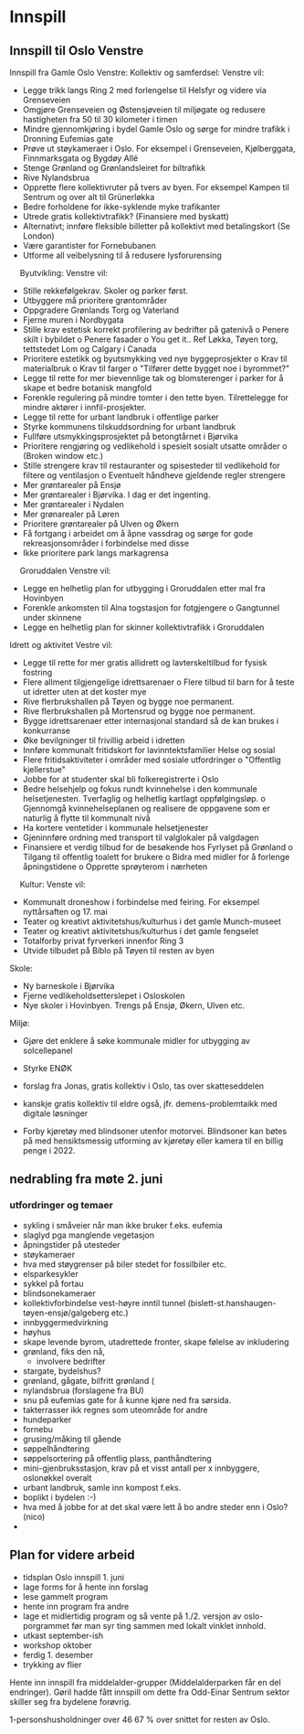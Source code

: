 # **Innspill**

## **Innspill til Oslo Venstre**

Innspill fra Gamle Oslo Venstre:
Kollektiv og samferdsel:
Venstre vil:
-	Legge trikk langs Ring 2 med forlengelse til Helsfyr og videre via Grenseveien
-	Omgjøre Grenseveien og Østensjøveien til miljøgate og redusere hastigheten fra 50 til 30 kilometer i timen
-	Mindre gjennomkjøring i bydel Gamle Oslo og sørge for mindre trafikk i Dronning Eufemias gate
-	Prøve ut støykameraer i Oslo. For eksempel i Grenseveien, Kjølberggata, Finnmarksgata og Bygdøy Allé
-	Stenge Grønland og Grønlandsleiret for biltrafikk
-	Rive Nylandsbrua
-	Opprette flere kollektivruter på tvers av byen. For eksempel Kampen til Sentrum og over alt til Grünerløkka
-	Bedre forholdene for ikke-syklende myke trafikanter
-	Utrede gratis kollektivtrafikk? (Finansiere med byskatt)
-	Alternativt; innføre fleksible billetter på kollektivt med betalingskort (Se London)
-	Være garantister for Fornebubanen
-	Utforme all veibelysning til å redusere lysforurensing

 
Byutvikling:
Venstre vil:
-	Stille rekkefølgekrav. Skoler og parker først.
-	Utbyggere må prioritere grøntområder
-	Oppgradere Grønlands Torg og Vaterland
-	Fjerne muren i Nordbygata
-	Stille krav estetisk korrekt profilering av bedrifter på gatenivå
o	Penere skilt i bybildet
o	Penere fasader
o	You get it.. Ref Løkka, Tøyen torg, tettstedet Lom og Calgary i Canada
-	Prioritere estetikk og byutsmykking ved nye byggeprosjekter
o	Krav til materialbruk
o	Krav til farger
o	"Tilfører dette bygget noe i byrommet?"
-	Legge til rette for mer bievennlige tak og blomsterenger i parker for å skape et bedre botanisk mangfold
-	Forenkle regulering på mindre tomter i den tette byen. Tilrettelegge for mindre aktører i innfil-prosjekter.
-	Legge til rette for urbant landbruk i offentlige parker
-	Styrke kommunens tilskuddsordning for urbant landbruk
-	Fullføre utsmykkingsprosjektet på betongtårnet i Bjørvika
-	Prioritere rengjøring og vedlikehold i spesielt sosialt utsatte områder
o	(Broken window etc.)
-	Stille strengere krav til restauranter og spisesteder til vedlikehold for filtere og ventilasjon
o	Eventuelt håndheve gjeldende regler strengere
-	Mer grøntarealer på Ensjø
-	Mer grøntarealer i Bjørvika. I dag er det ingenting.
-	Mer grøntarealer i Nydalen
-	Mer grønarealer på Løren
-	Prioritere grøntarealer på Ulven og Økern
-	Få fortgang i arbeidet om å åpne vassdrag og sørge for gode rekreasjonsområder i forbindelse med disse
-	Ikke prioritere park langs markagrensa

 
Groruddalen
Venstre vil:
-	Legge en helhetlig plan for utbygging i Groruddalen etter mal fra Hovinbyen
-	Forenkle ankomsten til Alna togstasjon for fotgjengere
o	Gangtunnel under skinnene
-	Legge en helhetlig plan for skinner kollektivtrafikk i Groruddalen

Idrett og aktivitet
Vestre vil:
-	Legge til rette for mer gratis allidrett og lavterskeltilbud for fysisk fostring
-	Flere allment tilgjengelige idrettsarenaer
o	Flere tilbud til barn for å teste ut idretter uten at det koster mye
-	Rive flerbrukshallen på Tøyen og bygge noe permanent.
-	Rive flerbrukshallen på Mortensrud og bygge noe permanent.
-	Bygge idrettsarenaer etter internasjonal standard så de kan brukes i konkurranse
-	Øke bevilgninger til frivillig arbeid i idretten
-	Innføre kommunalt fritidskort for lavinntektsfamilier
Helse og sosial
-	Flere fritidsaktiviteter i områder med sosiale utfordringer
o	"Offentlig kjellerstue"
-	Jobbe for at studenter skal bli folkeregistrerte i Oslo
-	Bedre helsehjelp og fokus rundt kvinnehelse i den kommunale helsetjenesten. Tverfaglig og helhetlig kartlagt oppfølgingsløp.
o	Gjennomgå kvinnehelseplanen og realisere de oppgavene som er naturlig å flytte til kommunalt nivå
-	Ha kortere ventetider i kommunale helsetjenester
-	Gjeninnføre ordning med transport til valglokaler på valgdagen
-	Finansiere et verdig tilbud for de besøkende hos Fyrlyset på Grønland
o	Tilgang til offentlig toalett for brukere
o	Bidra med midler for å forlenge åpningstidene
o	Opprette sprøyterom i nærheten


 
Kultur:
Venste vil:
-	Kommunalt droneshow i forbindelse med feiring. For eksempel nyttårsaften og 17. mai
-	Teater og kreativt aktivitetshus/kulturhus i det gamle Munch-museet
-	Teater og kreativt aktivitetshus/kulturhus i det gamle fengselet
-	Totalforby privat fyrverkeri innenfor Ring 3
-	Utvide tilbudet på Biblo på Tøyen til resten av byen

Skole:
-	Ny barneskole i Bjørvika
-	 Fjerne vedlikeholdsetterslepet i Osloskolen
-	Nye skoler i Hovinbyen. Trengs på Ensjø, Økern, Ulven etc.

Miljø:
-	Gjøre det enklere å søke kommunale midler for utbygging av solcellepanel
-	Styrke ENØK

- forslag fra Jonas, gratis kollektiv i Oslo, tas over skatteseddelen

- kanskje gratis kollektiv til eldre også, jfr. demens-problemtaikk med digitale løsninger

- Forby kjøretøy med blindsoner utenfor motorvei. Blindsoner kan bøtes på med hensiktsmessig utforming av kjøretøy eller kamera til en billig penge i 2022.

## nedrabling fra møte 2. juni ##

### utfordringer og temaer
 - sykling i småveier når man ikke bruker f.eks. eufemia
 - slaglyd pga manglende vegetasjon
 - åpningstider på utesteder
 - støykameraer
 - hva med støygrenser på biler stedet for fossilbiler etc.
 - elsparkesykler
 - sykkel på fortau
 - blindsonekameraer
 - kollektivforbindelse vest-høyre inntil tunnel (bislett-st.hanshaugen-tøyen-ensjø/galgeberg etc.)
 - innbyggermedvirkning
 - høyhus
 - skape levende byrom, utadrettede fronter, skape følelse av inkludering 
 - grønland, fiks den nå, 
   - involvere bedrifter
 - stargate, bydelshus?
 - grønland, gågate, bilfritt grønland (
 - nylandsbrua (forslagene fra BU)
 - snu på eufemias gate for å kunne kjøre ned fra sørsida.
 - takterrasser ikk regnes som uteområde for andre
 - hundeparker
 - fornebu
 - grusing/måking til gående
 - søppelhåndtering
 - søppelsortering på offentlig plass, panthåndtering
 - mini-gjenbruksstasjon, krav på et visst antall per x innbyggere, oslonøkkel overalt
 - urbant landbruk, samle inn kompost f.eks.
 - boplikt i bydelen :-)
 - hva med å jobbe for at det skal være lett å bo andre steder enn i Oslo? (nico)
- 

## Plan for videre arbeid ##
- tidsplan Oslo innspill 1. juni
- lage forms for å hente inn forslag
- lese gammelt program
- hente inn program fra andre
- lage et midlertidig program og så vente på 1./2. versjon av oslo-porgrammet før man syr ting sammen med lokalt vinklet innhold.
- utkast september-ish
- workshop oktober
- ferdig 1. desember
- trykking av flier

Hente inn innspill fra middelalder-grupper (Middelalderparken får en del endringer). Gøril hadde fått innspill om dette fra Odd-Einar
Sentrum sektor skiller seg fra bydelene forøvrig.

1-personshusholdninger over 46 67 % over snittet for resten av Oslo.

